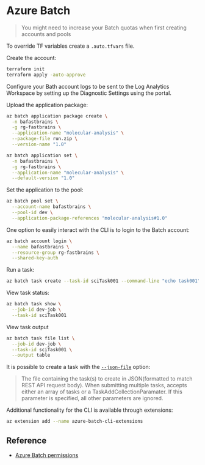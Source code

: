 # Azure Batch

> You might need to increase your Batch quotas when first creating accounts and pools

To override TF variables create a `.auto.tfvars` file.

Create the account:

```sh
terraform init
terraform apply -auto-approve
```

Configure your Bath account logs to be sent to the Log Analytics Workspace by setting up the Diagnostic Settings using the portal.

Upload the application package:

```sh
az batch application package create \
  -n bafastbrains \
  -g rg-fastbrains \
  --application-name "molecular-analysis" \
  --package-file run.zip \
  --version-name "1.0"

az batch application set \
  -n bafastbrains \
  -g rg-fastbrains \
  --application-name "molecular-analysis" \
  --default-version "1.0"
```

Set the application to the pool:

```sh
az batch pool set \
  --account-name bafastbrains \
  --pool-id dev \
  --application-package-references "molecular-analysis#1.0"
```

One option to easily interact with the CLI is to login to the Batch account:

```sh
az batch account login \
  --name bafastbrains \
  --resource-group rg-fastbrains \
  --shared-key-auth
```

Run a task:

```sh
az batch task create --task-id sciTask001 --command-line "echo task001" --job-id dev-job
```

View task status:

```sh
az batch task show \
  --job-id dev-job \
  --task-id sciTask001
```

View task output

```sh
az batch task file list \
  --job-id dev-job \
  --task-id sciTask001 \
  --output table
```

It is possible to create a task with the [`--json-file`](https://learn.microsoft.com/en-us/cli/azure/batch/task?view=azure-cli-latest#az-batch-task-create) option:

> The file containing the task(s) to create in JSON(formatted to match REST API request body). When submitting multiple tasks, accepts either an array of tasks or a TaskAddCollectionParamater. If this parameter is specified, all other parameters are ignored.

Additional functionality for the CLI is available through extensions:

```sh
az extension add --name azure-batch-cli-extensions
```

## Reference

- [Azure Batch permissions](https://techcommunity.microsoft.com/t5/azure-paas-blog/the-usage-of-managed-identity-in-the-azure-batch-account-and/ba-p/3607014)
